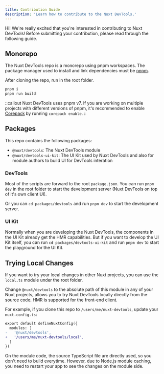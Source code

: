 ```yaml
---
title: Contribution Guide
description: 'Learn how to contribute to the Nuxt DevTools.'
---
```


Hi! We're really excited that you're interested in contributing to Nuxt DevTools! Before submitting your contribution, please read through the following guide.

## Monorepo

The Nuxt DevTools repo is a monorepo using pnpm workspaces. The package manager used to install and link dependencies must be [pnpm](https://pnpm.io/).

After cloning the repo, run in the root folder.

```sh
pnpm i
pnpm run build
```

::callout
Nuxt DevTools uses pnpm v7. If you are working on multiple projects with different versions of pnpm, it's recommended to enable [Corepack](https://github.com/nodejs/corepack) by running `corepack enable`.
::

## Packages

This repo contains the following packages:

- `@nuxt/devtools`: The Nuxt DevTools module
- `@nuxt/devtools-ui-kit`: The UI Kit used by Nuxt DevTools and also for module authors to build UI for DevTools interation

### DevTools

Most of the scripts are forward to the root `package.json`. You can run `pnpm dev` in the root folder to start the development server (Nuxt DevTools on top of it's own client UI).

Or you can `cd packages/devtools` and run `pnpm dev` to start the development server.

### UI Kit

Normally when you are developing the Nuxt DevTools, the components in the UI Kit already get the HMR capabilities. But if you want to develop the UI Kit itself, you can run `cd packages/devtools-ui-kit` and run `pnpm dev` to start the playground for the UI Kit.

## Trying Local Changes

If you want to try your local changes in other Nuxt projects, you can use the `local.ts` module under the root folder.

Change `@nuxt/devtools` to the absolute path of this module in any of your Nuxt projects,
allows you to try Nuxt DevTools locally directly from the source code. HMR is supported
for the front-end client.

For example, if you clone this repo to `/users/me/nuxt-devtools`, update your `nuxt.config.ts`:

```diff [nuxt.config.ts]
export default defineNuxtConfig({
  modules: [
-   '@nuxt/devtools',
+   '/users/me/nuxt-devtools/local',
  ]
})
```

On the module code, the source TypeScript file are directly used, so you don't need to build everytime. However, due to Node.js module caching, you need to restart your app to see the changes on the module side.
